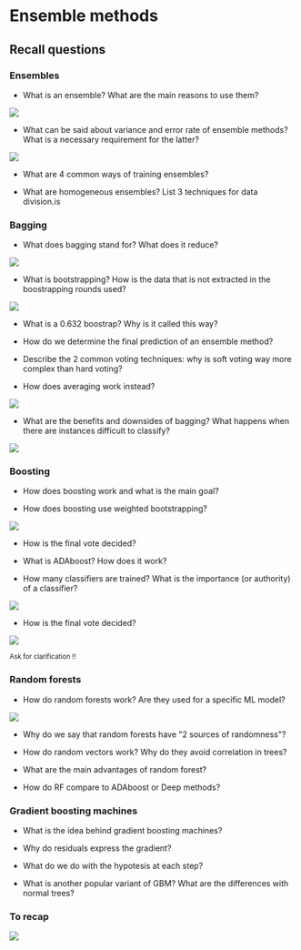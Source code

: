 # Ensemble methods 

## Recall questions
   
### Ensembles

- What is an ensemble? What are the main reasons to use them?

![](../../..//ML/ens1.png)

- What can be said about variance and error rate of ensemble methods? What is a necessary requirement for the latter?

![](../../..//ML/ens2.png)

- What are 4 common ways of training ensembles?

- What are homogeneous ensembles? List 3 techniques for data division.is 

### Bagging

- What does bagging stand for? What does it reduce?

![](../../..//ML/ens3.png)

- What is bootstrapping? How is the data that is not extracted in the boostrapping rounds used?

![](../../..//ML/ens4.png)

- What is a 0.632 boostrap? Why is it called this way?

- How do we determine the final prediction of an ensemble method?

- Describe the 2 common voting techniques: why is soft voting way more complex than hard voting?

- How does averaging work instead?

![](../../..//ML/ens5.png)

- What are the benefits and downsides of bagging? What happens when there are instances difficult to classify?

![](../../..//ML/ens6.png)

### Boosting

- How does boosting work and what is the main goal?

- How does boosting use weighted bootstrapping?

![](../../..//ML/ens7.png)

- How is the final vote decided?

- What is ADAboost? How does it work?

- How many classifiers are trained? What is the importance (or authority) of a classifier?

![](../../..//ML/ens8.png)

- How is the final vote decided?

![](../../..//ML/ens9.png)

<small> Ask for clarification !! </small>

### Random forests

- How do random forests work? Are they used for a specific ML model?

![](../../..//ML/ens10.png)

- Why do we say that random forests have "2 sources of randomness"?

- How do random vectors work? Why do they avoid correlation in trees?

- What are the main advantages of random forest?

- How do RF compare to ADAboost or Deep methods?

### Gradient boosting machines

- What is the idea behind gradient boosting machines?

- Why do residuals express the gradient?

- What do we do with the hypotesis at each step?

- What is another popular variant of GBM? What are the differences with normal trees?

### To recap

![](../../..//ML/ens11.png)
